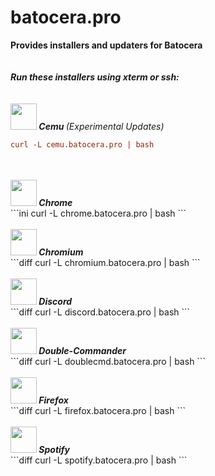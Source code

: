 # batocera.pro
<b>Provides installers and updaters for Batocera</b><br>
<br>
<br>
__***Run these installers using xterm or ssh:***__
<br>
<br>
<br>
<img src="https://github.com/uureel/batocera.pro/raw/main/cemu/extra/icon.png" width=42 height=42 /><b><i>&nbsp;Cemu </b>(Experimental Updates)</i><br>
```ini
curl -L cemu.batocera.pro | bash
```
<br>
<br>
<img src="https://github.com/uureel/batocera.pro/raw/main/chrome/extra/icon.png" width=42 height=42 /><b><i>&nbsp;Chrome</i></b> <br>
```ini
curl -L chrome.batocera.pro | bash
``` 
<br>
<br>
<img src="https://github.com/uureel/batocera.pro/raw/main/chromium/extra/icon.png" width=42 height=42 /><b><i>&nbsp;Chromium</i></b> <br>
```diff
curl -L chromium.batocera.pro | bash
``` 
<br>
<br>
<img src="https://github.com/uureel/batocera.pro/raw/main/discord/extra/icon.png" width=42 height=42 /><b><i>&nbsp;Discord</i></b> <br>
```diff
curl -L discord.batocera.pro | bash
```
<br>
<br>
<img src="https://github.com/uureel/batocera.pro/raw/main/doublecmd/extra/icon.png" width=42 height=42 /><b><i>&nbsp;Double-Commander</i></b> <br>
```diff
curl -L doublecmd.batocera.pro | bash
```
<br>
<br>
<img src="https://github.com/uureel/batocera.pro/raw/main/firefox/extra/icon.png" width=42 height=42 /><b><i>&nbsp;Firefox</i></b><br>
```diff
curl -L firefox.batocera.pro | bash
```
<br>
<br>
<img src="https://github.com/uureel/batocera.pro/raw/main/spotify/extra/icon.png" width=42 height=42 /><b><i>&nbsp;Spotify</i></b> <br>
```diff
curl -L spotify.batocera.pro | bash
```
<br>
<br>
